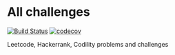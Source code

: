 # All challenges

[![Build Status](https://travis-ci.com/lovung/challenges.svg?branch=master)](https://travis-ci.com/lovung/challenges)
[![codecov](https://codecov.io/gh/lovung/challenges/branch/master/graph/badge.svg)](https://codecov.io/gh/lovung/challenges)

Leetcode, Hackerrank, Codility problems and challenges
